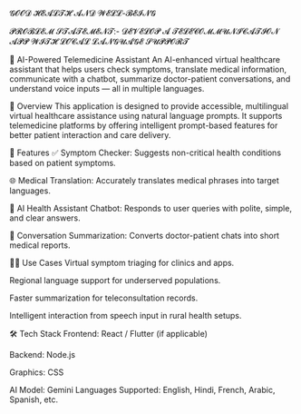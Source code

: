 𝓖𝓞𝓞𝓓 𝓗𝓔𝓐𝓛𝓣𝓗 𝓐𝓝𝓓 𝓦𝓔𝓛𝓛-𝓑𝓔𝓘𝓝𝓖 

𝓟𝓡𝓞𝓑𝓛𝓔𝓜 𝓢𝓣𝓐𝓣𝓔𝓜𝓔𝓝𝓣:- 𝓓𝓔𝓥𝓔𝓛𝓞𝓟 𝓐 𝓣𝓔𝓛𝓔𝓒𝓞𝓜𝓜𝓤𝓝𝓘𝓒𝓐𝓣𝓘𝓞𝓝 𝓐𝓟𝓟 𝓦𝓘𝓣𝓗 𝓛𝓞𝓒𝓐𝓛 𝓛𝓐𝓝𝓖𝓤𝓐𝓖𝓔 𝓢𝓤𝓟𝓟𝓞𝓡𝓣



🏥 AI-Powered Telemedicine Assistant
An AI-enhanced virtual healthcare assistant that helps users check symptoms, translate medical information, communicate with a chatbot, summarize doctor-patient conversations, and understand voice inputs — all in multiple languages.

📌 Overview
This application is designed to provide accessible, multilingual virtual healthcare assistance using natural language prompts. It supports telemedicine platforms by offering intelligent prompt-based features for better patient interaction and care delivery.

🚀 Features
✅ Symptom Checker: Suggests non-critical health conditions based on patient symptoms.

🌐 Medical Translation: Accurately translates medical phrases into target languages.

💬 AI Health Assistant Chatbot: Responds to user queries with polite, simple, and clear answers.

📝 Conversation Summarization: Converts doctor-patient chats into short medical reports.

🧑‍⚕️ Use Cases
Virtual symptom triaging for clinics and apps.

Regional language support for underserved populations.

Faster summarization for teleconsultation records.

Intelligent interaction from speech input in rural health setups.

🛠️ Tech Stack 
Frontend: React / Flutter (if applicable)

Backend: Node.js 

Graphics: CSS

AI Model: Gemini 
Languages Supported: English, Hindi, French, Arabic, Spanish, etc.


